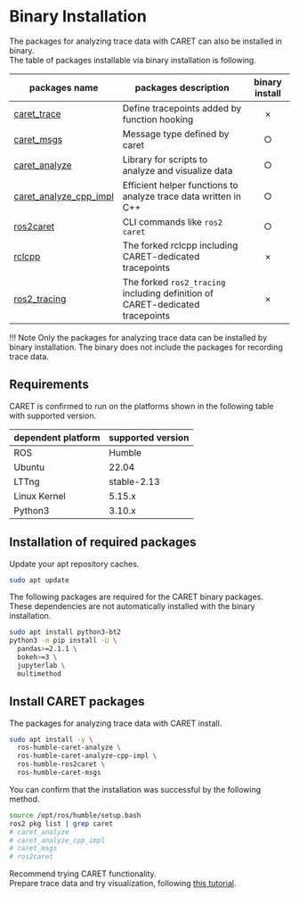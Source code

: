 # Binary Installation

The packages for analyzing trace data with CARET can also be installed in binary.  
The table of packages installable via binary installation is following.

| packages name                                                                 | packages description                                                          | binary install |
| ----------------------------------------------------------------------------- | ----------------------------------------------------------------------------- | :------------: |
| [caret_trace](https://github.com/tier4/caret_trace/tree/main/CARET_trace)     | Define tracepoints added by function hooking                                  |       ×        |
| [caret_msgs](https://github.com/tier4/caret_trace/tree/main/caret_msgs)       | Message type defined by caret                                                 |       ○        |
| [caret_analyze](https://github.com/tier4/caret_analyze)                       | Library for scripts to analyze and visualize data                             |       ○        |
| [caret_analyze_cpp_impl](https://github.com/tier4/caret_analyze_cpp_impl.git) | Efficient helper functions to analyze trace data written in C++               |       ○        |
| [ros2caret](https://github.com/tier4/ros2caret.git)                           | CLI commands like `ros2 caret`                                                |       ○        |
| [rclcpp](https://github.com/tier4/rclcpp/tree/v0.3.0)                         | The forked rclcpp including CARET-dedicated tracepoints                       |       ×        |
| [ros2_tracing](https://github.com/tier4/ros2_tracing/tree/v0.3.0)             | The forked `ros2_tracing` including definition of CARET-dedicated tracepoints |       ×        |

<prettier-ignore-start>
!!! Note
    Only the packages for analyzing trace data can be installed by binary installation.  
    The binary does not include the packages for recording trace data.
<prettier-ignore-end>

## Requirements

CARET is confirmed to run on the platforms shown in the following table with supported version.

| dependent platform | supported version |
| ------------------ | ----------------- |
| ROS                | Humble            |
| Ubuntu             | 22.04             |
| LTTng              | stable-2.13       |
| Linux Kernel       | 5.15.x            |
| Python3            | 3.10.x            |

## Installation of required packages

Update your apt repository caches.

```bash
sudo apt update
```

The following packages are required for the CARET binary packages.  
These dependencies are not automatically installed with the binary installation.

```bash
sudo apt install python3-bt2
python3 -m pip install -U \
  pandas>=2.1.1 \
  bokeh>=3 \
  jupyterlab \
  multimethod
```

## Install CARET packages

The packages for analyzing trace data with CARET install.

```bash
sudo apt install -y \
  ros-humble-caret-analyze \
  ros-humble-caret-analyze-cpp-impl \
  ros-humble-ros2caret \
  ros-humble-caret-msgs
```

You can confirm that the installation was successful by the following method.

```bash
source /opt/ros/humble/setup.bash
ros2 pkg list | grep caret
# caret_analyze
# caret_analyze_cpp_impl
# caret_msgs
# ros2caret
```

Recommend trying CARET functionality.  
Prepare trace data and try visualization, following [this tutorial](https://tier4.github.io/caret_doc/main/tutorials/visualization/).
